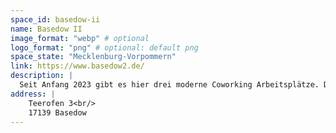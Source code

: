 ```yaml
---
space_id: basedow-ii
name: Basedow II
image_format: "webp" # optional
logo_format: "png" # optional: default png
space_state: "Mecklenburg-Vorpommern"
link: https://www.basedow2.de/
description: |
  Seit Anfang 2023 gibt es hier drei moderne Coworking Arbeitsplätze. Drei Arbeitsplätze teilen sich auf zwei Zimmer auf. Außerdem gibt es noch einen Besprechungsraum, der sich ideal für (virtuelle) Meetings o.ä. eignet. Jeder Arbeitsplatz surft mit Highspeed durchs Internet. Und das mitten im Wald. 🙂 Draußen kann man in der Hängematte zwischen Obstbäumen entspannen.
address: |
    Teerofen 3<br/>
    17139 Basedow
---
```


